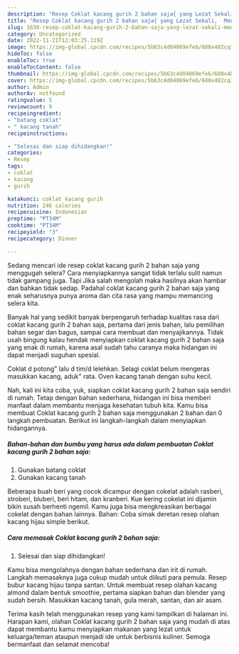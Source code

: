 ```yaml
---
description: "Resep Coklat kacang gurih 2 bahan saja{ yang Lezat Sekali,  Menu Buat lebaran"
title: "Resep Coklat kacang gurih 2 bahan saja{ yang Lezat Sekali,  Menu Buat lebaran"
slug: 1630-resep-coklat-kacang-gurih-2-bahan-saja-yang-lezat-sekali-menu-buat-lebaran
category: Uncategorized
date: 2022-11-21T12:03:25.119Z
image: https://img-global.cpcdn.com/recipes/5b63c4d04069efe6/680x482cq70/coklat-kacang-gurih-2-bahan-saja-foto-resep-utama.jpg
hideToc: false
enableToc: true
enableTocContent: false
thumbnail: https://img-global.cpcdn.com/recipes/5b63c4d04069efe6/680x482cq70/coklat-kacang-gurih-2-bahan-saja-foto-resep-utama.jpg
cover: https://img-global.cpcdn.com/recipes/5b63c4d04069efe6/680x482cq70/coklat-kacang-gurih-2-bahan-saja-foto-resep-utama.jpg
author: Admin
authorAv: notfound
ratingvalue: 5
reviewcount: 9
recipeingredient:
- "batang coklat"
- " kacang tanah"
recipeinstructions:

- "Selesai dan siap dihidangkan!"
categories:
- Resep
tags:
- coklat
- kacang
- gurih

katakunci: coklat kacang gurih 
nutrition: 246 calories
recipecuisine: Indonesian
preptime: "PT34M"
cooktime: "PT34M"
recipeyield: "3"
recipecategory: Dinner

---
```



Sedang mencari ide resep coklat kacang gurih 2 bahan saja yang menggugah selera? Cara menyiapkannya sangat tidak terlalu sulit namun tidak gampang juga. Tapi Jika salah mengolah maka hasilnya akan hambar dan bahkan tidak sedap. Padahal coklat kacang gurih 2 bahan saja yang enak seharusnya punya aroma dan cita rasa yang mampu memancing selera kita.


Banyak hal yang sedikit banyak berpengaruh terhadap kualitas rasa dari coklat kacang gurih 2 bahan saja, pertama dari jenis bahan, lalu pemilihan bahan segar dan bagus, sampai cara membuat dan menyajikannya. Tidak usah bingung kalau hendak menyiapkan coklat kacang gurih 2 bahan saja yang enak di rumah, karena asal sudah tahu caranya maka hidangan ini dapat menjadi suguhan spesial.

Coklat d potong&#34; lalu d tim/d lelehkan. Selagi coklat belum mengeras masukkan kacang, aduk&#34; rata. Oven kacang tanah dengan suhu kecil.


Nah, kali ini kita coba, yuk, siapkan coklat kacang gurih 2 bahan saja sendiri di rumah. Tetap dengan bahan sederhana, hidangan ini bisa memberi manfaat dalam membantu menjaga kesehatan tubuh kita. Kamu bisa membuat Coklat kacang gurih 2 bahan saja menggunakan 2 bahan dan 0 langkah pembuatan. Berikut ini langkah-langkah dalam menyiapkan hidangannya.

<!--inarticleads1-->

##### Bahan-bahan dan bumbu yang harus ada dalam pembuatan Coklat kacang gurih 2 bahan saja:

1. Gunakan batang coklat
1. Gunakan  kacang tanah


Beberapa buah beri yang cocok dicampur dengan cokelat adalah rasberi, stroberi, bluberi, beri hitam, dan kranberi. Kue kering cokelat ini dijamin bikin susah berhenti ngemil. Kamu juga bisa mengkreasikan berbagai cokelat dengan bahan lainnya. Bahan: Coba simak deretan resep olahan kacang hijau simple berikut. 

<!--inarticleads2-->

##### Cara memasak Coklat kacang gurih 2 bahan saja:


1. Selesai dan siap dihidangkan!

Kamu bisa mengolahnya dengan bahan sederhana dan irit di rumah. Langkah memasaknya juga cukup mudah untuk diikuti para pemula. Resep bubur kacang hijau tanpa santan. Untuk membuat resep olahan kacang almond dalam bentuk smoothie, pertama siapkan bahan dan blender yang sudah bersih. Masukkan kacang tanah, gula merah, santan, dan air asam. 

Terima kasih telah menggunakan resep yang kami tampilkan di halaman ini. Harapan kami, olahan Coklat kacang gurih 2 bahan saja yang mudah di atas dapat membantu kamu menyiapkan makanan yang lezat untuk keluarga/teman ataupun menjadi ide untuk berbisnis kuliner. Semoga bermanfaat dan selamat mencoba!
